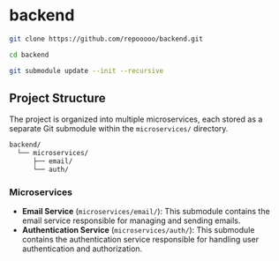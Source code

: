 # backend

```bash
git clone https://github.com/repooooo/backend.git
```
```bash
cd backend
```
```bash
git submodule update --init --recursive
```

## Project Structure

The project is organized into multiple microservices, each stored as a separate Git submodule within the `microservices/` directory.
```bash
backend/
  └── microservices/
      ├── email/
      └── auth/
```


### Microservices

- **Email Service** (`microservices/email/`): This submodule contains the email service responsible for managing and sending emails.
- **Authentication Service** (`microservices/auth/`): This submodule contains the authentication service responsible for handling user authentication and authorization.
